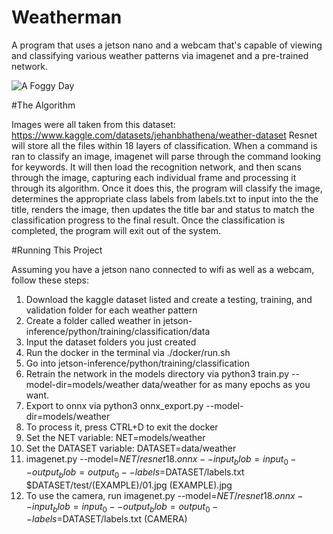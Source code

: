 # Weatherman

A program that uses a jetson nano and a webcam that's capable of viewing and classifying various weather patterns via imagenet and a pre-trained network.

![A Foggy Day](https://wpcdn.us-east-1.vip.tn-cloud.net/www.wmdt.com/content/uploads/2021/01/fog-1.jpg)

#The Algorithm

Images were all taken from this dataset: https://www.kaggle.com/datasets/jehanbhathena/weather-dataset Resnet will store all the files within 18 layers of classification. When a command is ran to classify an image, imagenet will parse through the command looking for keywords. It will then load the recognition network, and then scans through the image, capturing each individual frame and processing it through its algorithm. Once it does this, the program will classify the image, determines the appropriate class labels from labels.txt to input into the the title, renders the image, then updates the title bar and status to match the classification progress to the final result. Once the classification is completed, the program will exit out of the system.

#Running This Project

Assuming you have a jetson nano connected to wifi as well as a webcam, follow these steps:

1. Download the kaggle dataset listed and create a testing, training, and validation folder for each weather pattern
2. Create a folder called weather in jetson-inference/python/training/classification/data
3. Input the dataset folders you just created
4. Run the docker in the terminal via ./docker/run.sh
5. Go into jetson-inference/python/training/classification
6. Retrain the network in the models directory via python3 train.py --model-dir=models/weather data/weather for as many epochs as you want.
7. Export to onnx via python3 onnx_export.py --model-dir=models/weather
8. To process it, press CTRL+D to exit the docker
9. Set the NET variable: NET=models/weather
10. Set the DATASET variable: DATASET=data/weather
11. imagenet.py --model=$NET/resnet18.onnx --input_blob=input_0 --output_blob=output_0 --labels=$DATASET/labels.txt $DATASET/test/(EXAMPLE)/01.jpg (EXAMPLE).jpg
12. To use the camera, run imagenet.py --model=$NET/resnet18.onnx --input_blob=input_0 --output_blob=output_0 --labels=$DATASET/labels.txt (CAMERA)
